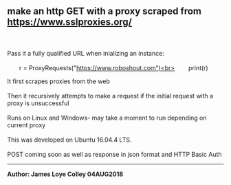 ## make an http GET with a proxy scraped from https://www.sslproxies.org/
<br><br>
Pass it a fully qualified URL when inializing an instance:
<br><br>
&emsp;&emsp;r = ProxyRequests("https://www.roboshout.com")<br>
&emsp;&emsp;print(r)

It first scrapes proxies from the web
<br><br>
Then it recursively attempts to make a request if the initial request with a proxy is unsuccessful
<br><br>
Runs on Linux and Windows- may take a moment to run depending on current proxy
<br><br>
This was developed on Ubuntu 16.04.4 LTS.
<br><br>
POST coming soon as well as response in json format and HTTP Basic Auth
<hr>
<b>Author: James Loye Colley  04AUG2018</b>
